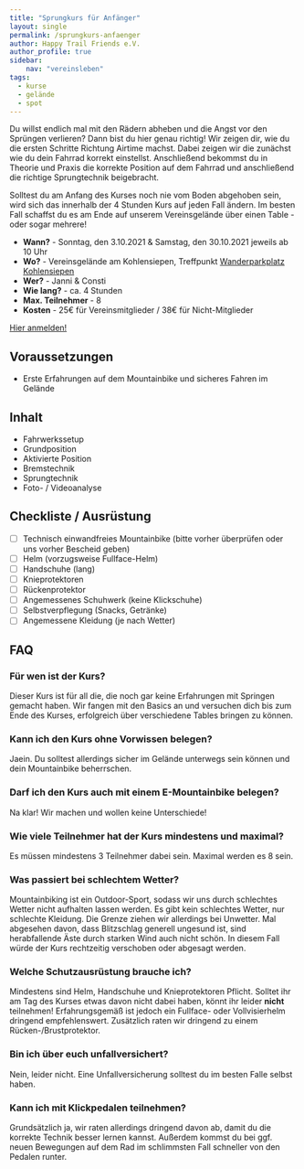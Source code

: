 ```yaml
---
title: "Sprungkurs für Anfänger"
layout: single
permalink: /sprungkurs-anfaenger
author: Happy Trail Friends e.V.
author_profile: true
sidebar:
    nav: "vereinsleben"
tags:
  - kurse
  - gelände
  - spot
---
```


Du willst endlich mal mit den Rädern abheben und die Angst vor den Sprüngen verlieren? Dann bist du hier genau richtig! Wir zeigen dir, wie du die ersten Schritte Richtung Airtime machst. 
Dabei zeigen wir die zunächst wie du dein Fahrrad korrekt einstellst. Anschließend bekommst du in Theorie und Praxis die korrekte Position auf dem Fahrrad und anschließend die richtige Sprungtechnik beigebracht.

Solltest du am Anfang des Kurses noch nie vom Boden abgehoben sein, wird sich das innerhalb der 4 Stunden Kurs auf jeden Fall ändern. Im besten Fall schaffst du es am Ende auf unserem Vereinsgelände über einen Table - oder sogar mehrere!

* **Wann?** - Sonntag, den 3.10.2021 & Samstag, den 30.10.2021 jeweils ab 10 Uhr
* **Wo?** - Vereinsgelände am Kohlensiepen, Treffpunkt [Wanderparkplatz Kohlensiepen](https://goo.gl/maps/pdgP25FJnvatZQ7f9)
* **Wer?** - Janni & Consti
* **Wie lang?** - ca. 4 Stunden
* **Max. Teilnehmer** - 8
* **Kosten** - 25€ für Vereinsmitglieder / 38€ für Nicht-Mitglieder

<a href="https://one.campai.com/f/hRQdFsf7UwNo" class="btn btn--primary">Hier anmelden!</a>

## Voraussetzungen
* Erste Erfahrungen auf dem Mountainbike und sicheres Fahren im Gelände

## Inhalt
* Fahrwerkssetup
* Grundposition
* Aktivierte Position
* Bremstechnik
* Sprungtechnik
* Foto- / Videoanalyse

## Checkliste / Ausrüstung
* [ ] Technisch einwandfreies Mountainbike (bitte vorher überprüfen oder uns vorher Bescheid geben)
* [ ] Helm (vorzugsweise Fullface-Helm)
* [ ] Handschuhe (lang)
* [ ] Knieprotektoren
* [ ] Rückenprotektor
* [ ] Angemessenes Schuhwerk (keine Klickschuhe)
* [ ] Selbstverpflegung (Snacks, Getränke)
* [ ] Angemessene Kleidung (je nach Wetter)

## FAQ
### Für wen ist der Kurs?
Dieser Kurs ist für all die, die noch gar keine Erfahrungen mit Springen gemacht haben. Wir fangen mit den Basics an und versuchen dich bis zum Ende des Kurses, erfolgreich über verschiedene Tables bringen zu können.

### Kann ich den Kurs ohne Vorwissen belegen?
Jaein. Du solltest allerdings sicher im Gelände unterwegs sein können und dein Mountainbike beherrschen.

### Darf ich den Kurs auch mit einem E-Mountainbike belegen?
Na klar! Wir machen und wollen keine Unterschiede!

### Wie viele Teilnehmer hat der Kurs mindestens und maximal?
Es müssen mindestens 3 Teilnehmer dabei sein. Maximal werden es 8 sein.

### Was passiert bei schlechtem Wetter?
Mountainbiking ist ein Outdoor-Sport, sodass wir uns durch schlechtes Wetter nicht aufhalten lassen werden. Es gibt kein schlechtes Wetter, nur schlechte Kleidung.
Die Grenze ziehen wir allerdings bei Unwetter. Mal abgesehen davon, dass Blitzschlag generell ungesund ist, sind herabfallende Äste durch starken Wind auch nicht schön. In diesem Fall würde der Kurs rechtzeitig verschoben oder abgesagt werden.

### Welche Schutzausrüstung brauche ich?
Mindestens sind Helm, Handschuhe und Knieprotektoren Pflicht. Solltet ihr am Tag des Kurses etwas davon nicht dabei haben, könnt ihr leider **nicht** teilnehmen!
Erfahrungsgemäß ist jedoch ein Fullface- oder Vollvisierhelm dringend empfehlenswert. Zusätzlich raten wir dringend zu einem Rücken-/Brustprotektor.

### Bin ich über euch unfallversichert?
Nein, leider nicht. Eine Unfallversicherung solltest du im besten Falle selbst haben.

### Kann ich mit Klickpedalen teilnehmen?
Grundsätzlich ja, wir raten allerdings dringend davon ab, damit du die korrekte Technik besser lernen kannst. Außerdem kommst du bei ggf. neuen Bewegungen auf dem Rad im schlimmsten Fall schneller von den Pedalen runter.